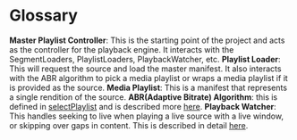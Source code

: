 # Glossary

**Master Playlist Controller**: This is the starting point of the project and acts as the controller for the playback engine. It interacts with the SegmentLoaders, PlaylistLoaders, PlaybackWatcher, etc.
**Playlist Loader**: This will request the source and load the master manifest. It also interacts with the ABR algorithm to pick a media playlist or wraps a media playlist if it is provided as the source.
**Media Playlist**: This is a manifest that represents a single rendition of the source.
**ABR(Adaptive Bitrate) Algorithm**: this is defined in [selectPlaylist]() and is described more [here](./bitrate-switching.md).
**Playback Watcher**: This handles seeking to live when playing a live source with a live window, or skipping over gaps in content. This is described in detail [here]().
